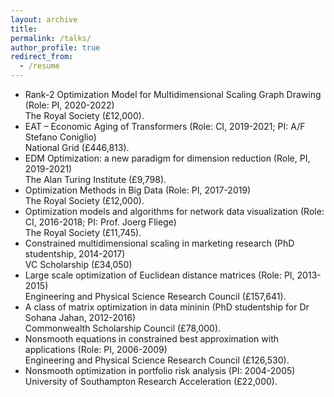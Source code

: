 ```yaml
---
layout: archive
title:  
permalink: /talks/
author_profile: true
redirect_from:
  - /resume
---
```


<style>
a:link {
  text-decoration: none;
}

a:visited {
  text-decoration: none;
}

a:hover {
  text-decoration: underline;
}

a:active {
  text-decoration: underline;
}
</style>


 * Rank-2 Optimization Model for Multidimensional Scaling Graph Drawing (Role: PI, 2020-2022) <br>
   The Royal Society (£12,000).
 * EAT – Economic Aging of Transformers (Role: CI, 2019-2021; PI: A/F Stefano Coniglio) <br>
   National Grid (£446,813).
 * EDM Optimization: a new paradigm for dimension reduction (Role, PI, 2019-2021) <br>
   The Alan Turing Institute (£9,798).
 * Optimization Methods in Big Data (Role: PI, 2017-2019) <br>
   The Royal Society (£12,000).
 * Optimization models and algorithms for network data visualization (Role: CI, 2016-2018; PI: Prof. Joerg Fliege) <br>
   The Royal Society (£11,745).
 * Constrained multidimensional scaling in marketing research (PhD studentship, 2014-2017) <br>
   VC Scholarship (£34,050)
 * Large scale optimization of Euclidean distance matrices (Role: PI, 2013-2015) <br>
   Engineering and Physical Science Research Council (£157,641).
 * A class of matrix optimization in data mininin (PhD studentship for Dr Sohana Jahan, 2012-2016)<br>
   Commonwealth Scholarship Council (£78,000).
 * Nonsmooth equations in constrained best approximation with applications (Role: PI, 2006-2009) <br>
   Engineering and Physical Science Research Council (£126,530).
 * Nonsmooth optimization in portfolio risk analysis (PI: 2004-2005) <br>
   University of Southampton Research Acceleration (£22,000).
